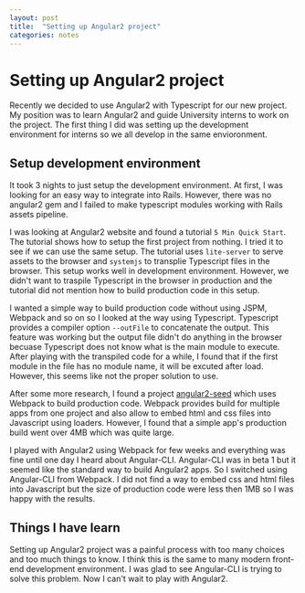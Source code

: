 ```yaml
---
layout: post
title:  "Setting up Angular2 project"
categories: notes
---
```


# Setting up Angular2 project

Recently we decided to use Angular2 with Typescript for our new project. My position
was to learn Angular2 and guide University interns to work on the project. The
first thing I did was setting up the development environment for interns so
we all develop in the same envioronment.

## Setup development environment

It took 3 nights to just setup the development environment. At first, I was looking for
an easy way to integrate into Rails. However, there was no angular2 gem and I failed
to make typescript modules working with Rails assets pipeline.

I was looking at Angular2 website and found a tutorial `5 Min Quick Start`.
The tutorial shows how to setup the first project from nothing. I tried it
to see if we can use the same setup. The tutorial uses `lite-server` to serve assets
to the browser and `systemjs` to transplie Typescript files in the browser.
This setup works well in development environment.
However, we didn't want to traspile Typescript in the browser in production and
the tutorial did not mention how to build production code in this setup.

I wanted a simple way to build production code without using JSPM, Webpack and so on
so I looked at the way using Typescript. Typescript provides a compiler option `--outFile`
to concatenate the output. This feature was working but the output file didn't do
anything in the browser becuase Typescript does not know what is the main module
to execute. After playing with the transpiled code for a while, I found that
if the first module in the file has no module name, it will be excuted after load.
However, this seems like not the proper solution to use.

After some more research, I found a project [angular2-seed](https://github.com/angular/angular2-seed.git)
which uses Webpack to build production code. Webpack provides build for multiple apps
from one project and also allow to embed html and css files into Javascript using loaders.
However, I found that a simple app's production build went over 4MB which was quite large.

I played with Angular2 using Webpack for few weeks and everything was fine until
one day I heard about Angular-CLI. Angular-CLI was in beta 1 but it seemed like
the standard way to build Angular2 apps. So I switched using Angular-CLI from Webpack.
I did not find a way to embed css and html files into Javascript but the size of
production code were less then 1MB so I was happy with the results.

## Things I have learn

Setting up Angular2 project was a painful process with too many choices and
too much things to know. I think this is the same to many modern front-end
development environment. I was glad to see Angular-CLI is trying to solve this
problem. Now I can't wait to play with Angular2.
